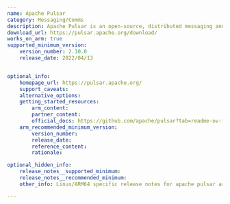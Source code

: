 ```yaml
---
name: Apache Pulsar
category: Messaging/Comms
description: Apache Pulsar is an open-source, distributed messaging and streaming platform built for the cloud.
download_url: https://pulsar.apache.org/download/
works_on_arm: true
supported_minimum_version:
    version_number: 2.10.0
    release_date: 2022/04/13


optional_info:
    homepage_url: https://pulsar.apache.org/
    support_caveats:
    alternative_options:
    getting_started_resources:
        arm_content:
        partner_content:
        official_docs: https://github.com/apache/pulsar?tab=readme-ov-file#build-pulsar
    arm_recommended_minimum_version:
        version_number:
        release_date:
        reference_content:
        rationale:

optional_hidden_info:
    release_notes__supported_minimum:
    release_notes__recommended_minimum:
    other_info: Linux/ARM64 specific release notes for apache pulsar are not found. The least version that built successfully on the Neoverse N1 is 2.10.0. However, pulsar's client (client cpp) has ARM64 support mentioned in it's [release notes](https://pulsar.apache.org/release-notes/versioned/client-cpp-2.10.0/) in version 2.10.0.

---
```

